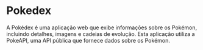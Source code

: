 # Pokedex
A Pokédex é uma aplicação web que exibe informações sobre os Pokémon, incluindo detalhes, imagens e cadeias de evolução. Esta aplicação utiliza a PokeAPI, uma API pública que fornece dados sobre os Pokémon.
